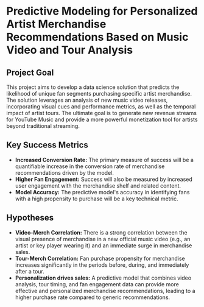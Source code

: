# Predictive Modeling for Personalized Artist Merchandise Recommendations Based on Music Video and Tour Analysis

## Project Goal
This project aims to develop a data science solution that predicts the likelihood of unique fan segments purchasing specific artist merchandise. The solution leverages an analysis of new music video releases, incorporating visual cues and performance metrics, as well as the temporal impact of artist tours. The ultimate goal is to generate new revenue streams for YouTube Music and provide a more powerful monetization tool for artists beyond traditional streaming.

## Key Success Metrics
* **Increased Conversion Rate:** The primary measure of success will be a quantifiable increase in the conversion rate of merchandise recommendations driven by the model.
* **Higher Fan Engagement:** Success will also be measured by increased user engagement with the merchandise shelf and related content.
* **Model Accuracy:** The predictive model's accuracy in identifying fans with a high propensity to purchase will be a key technical metric.

## Hypotheses
* **Video-Merch Correlation:** There is a strong correlation between the visual presence of merchandise in a new official music video (e.g., an artist or key player wearing it) and an immediate surge in merchandise sales.
* **Tour-Merch Correlation:** Fan purchase propensity for merchandise increases significantly in the periods before, during, and immediately after a tour.
* **Personalization drives sales:** A predictive model that combines video analysis, tour timing, and fan engagement data can provide more effective and personalized merchandise recommendations, leading to a higher purchase rate compared to generic recommendations.

